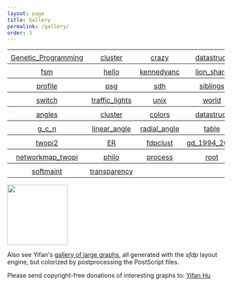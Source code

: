 ```yaml
---
layout: page
title: Gallery
permalink: /gallery/
order: 3
---
```

         

<table rules="groups">
<tbody><tr>
<td align="center"><a href="{{ site.url }}/_pages/Gallery/directed/Genetic_Programming.html"><img src="{{ site.url }}/_pages/Gallery/directed/Genetic_Programming.small.png" border="0" alt="" title="Genetic_Programming"></a></td>
<td align="center"><a href="{{ site.url }}/_pages/Gallery/directed/cluster.html"><img src="{{ site.url }}/_pages/Gallery/directed/cluster.small.png" border="0" alt="" title="cluster"></a></td>
<td align="center"><a href="{{ site.url }}/_pages/Gallery/directed/crazy.html"><img src="{{ site.url }}/_pages/Gallery/directed/crazy.small.png" border="0" alt="" title="crazy"></a></td>
<td align="center"><a href="{{ site.url }}/_pages/Gallery/directed/datastruct.html"><img src="{{ site.url }}/_pages/Gallery/directed/datastruct.small.png" border="0" alt="" title="datastruct"></a></td>
</tr><tr>  <td align="center"> <a href="{{ site.url }}/_pages/Gallery/directed/Genetic_Programming.html">Genetic_Programming</a></td> <td align="center"> <a href="{{ site.url }}/_pages/Gallery/directed/cluster.html">cluster</a></td> <td align="center"> <a href="{{ site.url }}/_pages/Gallery/directed/crazy.html">crazy</a></td> <td align="center"> <a href="{{ site.url }}/_pages/Gallery/directed/datastruct.html">datastruct</a></td> </tr></tbody>
<tbody><tr>
<td align="center"><a href="{{ site.url }}/_pages/Gallery/directed/fsm.html"><img src="{{ site.url }}/_pages/Gallery/directed/fsm.small.png" border="0" alt="" title="fsm"></a></td>
<td align="center"><a href="{{ site.url }}/_pages/Gallery/directed/hello.html"><img src="{{ site.url }}/_pages/Gallery/directed/hello.small.png" border="0" alt="" title="hello"></a></td>
<td align="center"><a href="{{ site.url }}/_pages/Gallery/directed/kennedyanc.html"><img src="{{ site.url }}/_pages/Gallery/directed/kennedyanc.small.png" border="0" alt="" title="kennedyanc"></a></td>
<td align="center"><a href="{{ site.url }}/_pages/Gallery/directed/lion_share.html"><img src="{{ site.url }}/_pages/Gallery/directed/lion_share.small.png" border="0" alt="" title="lion_share"></a></td>
</tr><tr>  <td align="center"> <a href="{{ site.url }}/_pages/Gallery/directed/fsm.html">fsm</a></td> <td align="center"> <a href="{{ site.url }}/_pages/Gallery/directed/hello.html">hello</a></td> <td align="center"> <a href="{{ site.url }}/_pages/Gallery/directed/kennedyanc.html">kennedyanc</a></td> <td align="center"> <a href="{{ site.url }}/_pages/Gallery/directed/lion_share.html">lion_share</a></td> </tr></tbody>
<tbody><tr>
<td align="center"><a href="{{ site.url }}/_pages/Gallery/directed/profile.html"><img src="{{ site.url }}/_pages/Gallery/directed/profile.small.png" border="0" alt="" title="profile"></a></td>
<td align="center"><a href="{{ site.url }}/_pages/Gallery/directed/psg.html"><img src="{{ site.url }}/_pages/Gallery/directed/psg.small.png" border="0" alt="" title="psg"></a></td>
<td align="center"><a href="{{ site.url }}/_pages/Gallery/directed/sdh.html"><img src="{{ site.url }}/_pages/Gallery/directed/sdh.small.png" border="0" alt="" title="sdh"></a></td>
<td align="center"><a href="{{ site.url }}/_pages/Gallery/directed/siblings.html"><img src="{{ site.url }}/_pages/Gallery/directed/siblings.small.png" border="0" alt="" title="siblings"></a></td>
</tr><tr>  <td align="center"> <a href="{{ site.url }}/_pages/Gallery/directed/profile.html">profile</a></td> <td align="center"> <a href="{{ site.url }}/_pages/Gallery/directed/psg.html">psg</a></td> <td align="center"> <a href="{{ site.url }}/_pages/Gallery/directed/sdh.html">sdh</a></td> <td align="center"> <a href="{{ site.url }}/_pages/Gallery/directed/siblings.html">siblings</a></td> </tr></tbody>
<tbody><tr>
<td align="center"><a href="{{ site.url }}/_pages/Gallery/directed/switch.html"><img src="{{ site.url }}/_pages/Gallery/directed/switch.small.png" border="0" alt="" title="switch"></a></td>
<td align="center"><a href="{{ site.url }}/_pages/Gallery/directed/traffic_lights.html"><img src="{{ site.url }}/_pages/Gallery/directed/traffic_lights.small.png" border="0" alt="" title="traffic_lights"></a></td>
<td align="center"><a href="{{ site.url }}/_pages/Gallery/directed/unix.html"><img src="{{ site.url }}/_pages/Gallery/directed/unix.small.png" border="0" alt="" title="unix"></a></td>
<td align="center"><a href="{{ site.url }}/_pages/Gallery/directed/world.html"><img src="{{ site.url }}/_pages/Gallery/directed/world.small.png" border="0" alt="" title="world"></a></td>
</tr><tr>  <td align="center"> <a href="{{ site.url }}/_pages/Gallery/directed/switch.html">switch</a></td> <td align="center"> <a href="{{ site.url }}/_pages/Gallery/directed/traffic_lights.html">traffic_lights</a></td> <td align="center"> <a href="{{ site.url }}/_pages/Gallery/directed/unix.html">unix</a></td> <td align="center"> <a href="{{ site.url }}/_pages/Gallery/directed/world.html">world</a></td> </tr></tbody>
<tbody><tr>
<td align="center"><a href="{{ site.url }}/_pages/Gallery/gradient/angles.html"><img src="{{ site.url }}/_pages/Gallery/gradient/angles.small.png" border="0" alt="" title="angles"></a></td>
<td align="center"><a href="{{ site.url }}/_pages/Gallery/gradient/cluster.html"><img src="{{ site.url }}/_pages/Gallery/gradient/cluster.small.png" border="0" alt="" title="cluster"></a></td>
<td align="center"><a href="{{ site.url }}/_pages/Gallery/gradient/colors.html"><img src="{{ site.url }}/_pages/Gallery/gradient/colors.small.png" border="0" alt="" title="colors"></a></td>
<td align="center"><a href="{{ site.url }}/_pages/Gallery/gradient/datastruct.html"><img src="{{ site.url }}/_pages/Gallery/gradient/datastruct.small.png" border="0" alt="" title="datastruct"></a></td>
</tr><tr>  <td align="center"> <a href="{{ site.url }}/_pages/Gallery/gradient/angles.html">angles</a></td> <td align="center"> <a href="{{ site.url }}/_pages/Gallery/gradient/cluster.html">cluster</a></td> <td align="center"> <a href="{{ site.url }}/_pages/Gallery/gradient/colors.html">colors</a></td> <td align="center"> <a href="{{ site.url }}/_pages/Gallery/gradient/datastruct.html">datastruct</a></td> </tr></tbody>
<tbody><tr>
<td align="center"><a href="{{ site.url }}/_pages/Gallery/gradient/g_c_n.html"><img src="{{ site.url }}/_pages/Gallery/gradient/g_c_n.small.png" border="0" alt="" title="g_c_n"></a></td>
<td align="center"><a href="{{ site.url }}/_pages/Gallery/gradient/linear_angle.html"><img src="{{ site.url }}/_pages/Gallery/gradient/linear_angle.small.png" border="0" alt="" title="linear_angle"></a></td>
<td align="center"><a href="{{ site.url }}/_pages/Gallery/gradient/radial_angle.html"><img src="{{ site.url }}/_pages/Gallery/gradient/radial_angle.small.png" border="0" alt="" title="radial_angle"></a></td>
<td align="center"><a href="{{ site.url }}/_pages/Gallery/gradient/table.html"><img src="{{ site.url }}/_pages/Gallery/gradient/table.small.png" border="0" alt="" title="table"></a></td>
</tr><tr>  <td align="center"> <a href="{{ site.url }}/_pages/Gallery/gradient/g_c_n.html">g_c_n</a></td> <td align="center"> <a href="{{ site.url }}/_pages/Gallery/gradient/linear_angle.html">linear_angle</a></td> <td align="center"> <a href="{{ site.url }}/_pages/Gallery/gradient/radial_angle.html">radial_angle</a></td> <td align="center"> <a href="{{ site.url }}/_pages/Gallery/gradient/table.html">table</a></td> </tr></tbody>
<tbody><tr>
<td align="center"><a href="{{ site.url }}/_pages/Gallery/twopi/twopi2.html"><img src="{{ site.url }}/_pages/Gallery/twopi/twopi2.small.png" border="0" alt="" title="twopi2"></a></td>
<td align="center"><a href="{{ site.url }}/_pages/Gallery/undirected/ER.html"><img src="{{ site.url }}/_pages/Gallery/undirected/ER.small.png" border="0" alt="" title="ER"></a></td>
<td align="center"><a href="{{ site.url }}/_pages/Gallery/undirected/fdpclust.html"><img src="{{ site.url }}/_pages/Gallery/undirected/fdpclust.small.png" border="0" alt="" title="fdpclust"></a></td>
<td align="center"><a href="{{ site.url }}/_pages/Gallery/undirected/gd_1994_2007.html"><img src="{{ site.url }}/_pages/Gallery/undirected/gd_1994_2007.small.png" border="0" alt="" title="gd_1994_2007"></a></td>
</tr><tr>  <td align="center"> <a href="{{ site.url }}/_pages/Gallery/twopi/twopi2.html">twopi2</a></td> <td align="center"> <a href="{{ site.url }}/_pages/Gallery/undirected/ER.html">ER</a></td> <td align="center"> <a href="{{ site.url }}/_pages/Gallery/undirected/fdpclust.html">fdpclust</a></td> <td align="center"> <a href="{{ site.url }}/_pages/Gallery/undirected/gd_1994_2007.html">gd_1994_2007</a></td> </tr></tbody>
<tbody><tr>
<td align="center"><a href="{{ site.url }}/_pages/Gallery/undirected/networkmap_twopi.html"><img src="{{ site.url }}/_pages/Gallery/undirected/networkmap_twopi.small.png" border="0" alt="" title="networkmap_twopi"></a></td>
<td align="center"><a href="{{ site.url }}/_pages/Gallery/undirected/philo.html"><img src="{{ site.url }}/_pages/Gallery/undirected/philo.small.png" border="0" alt="" title="philo"></a></td>
<td align="center"><a href="{{ site.url }}/_pages/Gallery/undirected/process.html"><img src="{{ site.url }}/_pages/Gallery/undirected/process.small.png" border="0" alt="" title="process"></a></td>
<td align="center"><a href="{{ site.url }}/_pages/Gallery/undirected/root.html"><img src="{{ site.url }}/_pages/Gallery/undirected/root.small.png" border="0" alt="" title="root"></a></td>
</tr><tr>  <td align="center"> <a href="{{ site.url }}/_pages/Gallery/undirected/networkmap_twopi.html">networkmap_twopi</a></td> <td align="center"> <a href="{{ site.url }}/_pages/Gallery/undirected/philo.html">philo</a></td> <td align="center"> <a href="{{ site.url }}/_pages/Gallery/undirected/process.html">process</a></td> <td align="center"> <a href="{{ site.url }}/_pages/Gallery/undirected/root.html">root</a></td> </tr></tbody>
<tbody><tr>
<td align="center"><a href="{{ site.url }}/_pages/Gallery/undirected/softmaint.html"><img src="{{ site.url }}/_pages/Gallery/undirected/softmaint.small.png" border="0" alt="" title="softmaint"></a></td>
<td align="center"><a href="{{ site.url }}/_pages/Gallery/undirected/transparency.html"><img src="{{ site.url }}/_pages/Gallery/undirected/transparency.small.png" border="0" alt="" title="transparency"></a></td>
</tr><tr>  <td align="center"> <a href="{{ site.url }}/_pages/Gallery/undirected/softmaint.html">softmaint</a></td> <td align="center"> <a href="{{ site.url }}/_pages/Gallery/undirected/transparency.html">transparency</a></td> </tr></tbody>
</table>

<p><a href="http://yifanhu.net/GALLERY/GRAPHS/index.html"> <img width="140" border="0" src="{{ site.url }}/_pages/Gallery/ufl.png" alt="" title="transparency" /></a></p>
<p>Also see Yifan's <a href="http://yifanhu.net/GALLERY/GRAPHS/index.html">gallery of large graphs</a>, all generated with the <i>sfdp</i> layout engine, but colorized by postprocessing the PostScript files.</p>
<p>Please send copyright-free donations of interesting graphs to: <a href="mailto:yifanhu@yahoo.com"> Yifan Hu </a></p>
